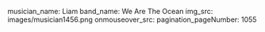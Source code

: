 musician_name: Liam
band_name: We Are The Ocean
img_src: images/musician1456.png
onmouseover_src: 
pagination_pageNumber: 1055
